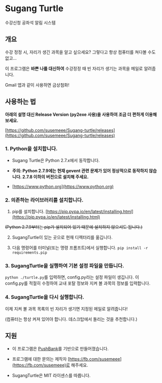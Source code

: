 # Sugang Turtle 

수강신청 공좌석 알림 시스템

## 개요

수강 정정 시, 자리가 생긴 과목을 알고 싶으세요? 그렇다고 항상 컴퓨터를 쳐다볼 수도 없고...

이 프로그램은 **바쁜 나를 대신하여** 수강정정 때 빈 자리가 생기는 과목을 메일로 알려줍니다.

Gmail 앱과 같이 사용하면 금상첨화!

## 사용하는 법

**아래의 설명 대신 Release Version (py2exe 사용)을 사용하여 조금 더 편하게 이용해 보세요.**

[https://github.com/susemeee/Sugang-turtle/releases](https://github.com/susemeee/Sugang-turtle/releases)

### 1. Python을 설치합니다. 
* Sugang Turtle은 Python 2.7.x에서 동작합니다.

* **주의: Python 2.7.9에는 현재 gevent 관련 문제가 있어 정상적으로 동작하지 않습니다. 2.7.8 이하의 버전으로 설치해 주세요.**

* [https://www.python.org](https://www.python.org) 

### 2. 의존하는 라이브러리를 설치합니다.

1) pip를 설치합니다. [https://pip.pypa.io/en/latest/installing.html](https://pip.pypa.io/en/latest/installing.html)

~~(Python 2.7.9부터는 pip가 설치되어 있기 때문에 설치하지 않으셔도 됩니다.)~~

2) SugangTurtle이 있는 곳으로 현재 디렉터리를 옮깁니다.
	
3) 다음 명령어를 터미널(또는 명령 프롬프트)에서 실행합니다. `pip install -r requirements.pip`

### 3. SugangTurtle을 실행하여 기본 설정 파일을 만듭니다.

`python ./turtle.py`를 입력하면, config.py라는 설정 파일이 생깁니다. 이 config.py를 적절히 수정하여 교내 포탈 정보와 지켜 볼 과목의 정보를 입력합니다.

### 4. SugangTurtle을 다시 실행합니다.

이제 지켜 볼 과목 목록의 빈 자리가 생기면 지정된 메일로 알려줍니다!

(컴퓨터는 항상 켜져 있어야 합니다. 데스크탑에서 돌리는 것을 추천합니다.)

## 지원

- 이 프로그램은 [PushBank](https://github.com/ssut/PushBank)를 기반으로 만들어졌습니다.

- 프로그램에 대한 문의는 제작자 [https://fb.com/susemeee](https://fb.com/susemeee)로 해주세요.

- SugangTurtle은 MIT 라이센스를 따릅니다.


